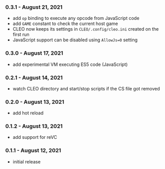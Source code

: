 ### 0.3.1 - August 21, 2021

- add `op` binding to execute any opcode from JavaScript code
- add `GAME` constant to check the current host game
- CLEO now keeps its settings in `CLEO/.config/cleo.ini` created on the first run
- JavaScript support can be disabled using `AllowJs=0` setting

### 0.3.0 - August 17, 2021

- add experimental VM executing ES5 code (JavaScript)

### 0.2.1 - August 14, 2021

- watch CLEO directory and start/stop scripts if the CS file got removed

### 0.2.0 - August 13, 2021

- add hot reload

### 0.1.2 - August 13, 2021

- add support for reVC

### 0.1.1 - August 12, 2021

- initial release
